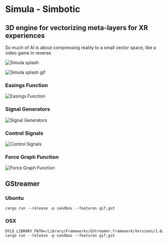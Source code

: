 # Simula - Simbotic

## 3D engine for vectorizing meta-layers for XR experiences
So much of AI is about compressing reality to a small vector space, like a video game in reverse.

![Simula splash](docs/splash.png)

![Simula splash gif](docs/Simula__main.gif)

### Easings Function

![Easings Function](docs/easings_function.png)

### Signal Generators

![Signal Generators](docs/signal_generators.png)

### Control Signals

![Control Signals](docs/control_signals.png)

### Force Graph Function

![Force Graph Function](docs/force_graph_function.png)

## GStreamer

### Ubuntu
```
cargo run --release -p sandbox --features gif,gst
```

### OSX
```
DYLD_LIBRARY_PATH=/Library/Frameworks/GStreamer.framework/Versions/1.0/lib cargo run --release -p sandbox --features gif,gst
```